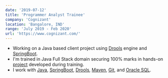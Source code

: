 ```yaml
---
date: '2019-07-12'
title: 'Programmer Analyst Trainee'
company: 'Cognizant'
location: 'Bangalore, IND'
range: 'July 2019 - Feb 2020'
url: 'https://www.cognizant.com/'
---
```


- Working on a Java based client project using [Drools](https://www.drools.org/) engine and [SpringBoot](https://spring.io/projects/spring-boot).
- I'm trained in Java Full Stack domain securing 100% marks in hands-on [project](https://mentorondemand-ayush.netlify.com/) developed during training.
- I work with [Java](https://www.java.com/), [SpringBoot](https://spring.io/projects/spring-boot), [Drools](https://www.drools.org/), [Maven](https://maven.apache.org/), [Git](https://git-scm.com/), and [Oracle SQL](https://docs.oracle.com/cd/B19306_01/server.102/b14200/intro.htm).
